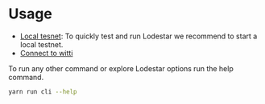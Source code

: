 # Usage

- [Local tesnet](local): To quickly test and run Lodestar we recommend to start a local testnet.
- [Connect to witti](witti)

To run any other command or explore Lodestar options run the help command.

```bash
yarn run cli --help
```
